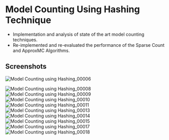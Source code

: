 # Model Counting Using Hashing Technique
- Implementation and analysis of state of the art model counting techniques. 
- Re-implemented and re-evaluated the performance of the Sparse Count and ApproxMC Algorithms.

## Screenshots
 ![Model Counting using Hashing_00006](https://user-images.githubusercontent.com/13942624/132105476-a91c05f3-ea1b-45ad-8185-0fc34aca4f87.png)
 
![Model Counting using Hashing_00008](https://user-images.githubusercontent.com/13942624/132105508-280f0f84-e123-4dd7-bba9-2d20008ae3bc.png)
![Model Counting using Hashing_00009](https://user-images.githubusercontent.com/13942624/132105509-33e41fc6-6391-46c0-9873-f3fd8a3e5890.png)
![Model Counting using Hashing_00010](https://user-images.githubusercontent.com/13942624/132105510-456b6f9e-904d-402f-87e5-8bc5da90a748.png)
![Model Counting using Hashing_00011](https://user-images.githubusercontent.com/13942624/132105513-0f99f06c-dc4c-48ad-88ea-cf2b8f497797.png)
![Model Counting using Hashing_00013](https://user-images.githubusercontent.com/13942624/132105517-eae2094e-a923-4b45-8ac6-e89f19c05d43.png)
![Model Counting using Hashing_00014](https://user-images.githubusercontent.com/13942624/132105518-c14109e5-bff3-4a97-9068-e4deb4bd136b.png)
![Model Counting using Hashing_00015](https://user-images.githubusercontent.com/13942624/132105521-17d59765-3e9b-4065-a236-7d708111b572.png)
![Model Counting using Hashing_00017](https://user-images.githubusercontent.com/13942624/132105523-781f8b12-c4dd-4a8c-aa1b-839258a972b0.png)
![Model Counting using Hashing_00018](https://user-images.githubusercontent.com/13942624/132105502-08f566bf-0f62-488e-98bd-4808ad386396.png)




